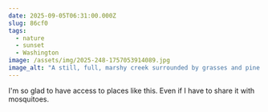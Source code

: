 ```yaml
---
date: 2025-09-05T06:31:00.000Z
slug: 86cf0
tags:
  - nature
  - sunset
  - Washington
image: /assets/img/2025-248-1757053914089.jpg
image_alt: "A still, full, marshy creek surrounded by grasses and pine trees. The red sun is seen through the tree tops and the reflection of the pale sunset is visible on the water."
---
```


I'm so glad to have access to places like this. Even if I have to share it with mosquitoes. 
